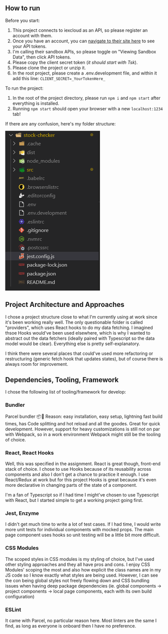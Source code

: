 ## How to run

Before you start:
1. This project connects to iexcloud as an API, so please register an account with them.
2. Once you have an account, you can [navigate to their site here](https://iexcloud.io/console/tokens) to see your API tokens.
3. I'm calling their sandbox APIs, so please toggle on "Viewing Sandbox Data", then click API tokens.
4. Please copy the client secret token (_it should start with Tsk_).
5. Please clone the project or unzip it.
6. In the root project, please create a .env.development file, and within it add this line:
`CLIENT_SECRET=_YourTokenHere_`

To run the project:
1. In the root of the project directory, please run `npm i` and `npm start` after everything is installed.
2. Running `npm start` should open your browser with a new `localhost:1234` tab!

If there are any confusion, here's my folder structure:

![ProjectStructure](folder-structure.PNG)

## Project Architecture and Approaches

I chose a project structure close to what I'm currently using at work since it's been working really well. The only questionable folder is
called "providers", which uses React hooks to do my data fetching. I imagined thsoe Hooks would've been used elsewhere, which is why I wanted
to abstract out the data fetchers (ideally paired with Typescript so the data model would be clear). Everything else is pretty self-explanatory.

I think there were several places that could've used more refactoring or restructuring (generic fetch hook that updates states), but of course
there is always room for improvement.

## Dependencies, Tooling, Framework

I chose the following list of tooling/framework for develop:

### Bundler
Parcel bundler 📦🚀
Reason: easy installation, easy setup, lightning fast build times, has Code splitting and hot reload and all the goodes. Great for quick development. However, support for heavy customizations is still not on par with Webpack, so in a work environment Webpack might still be
the tooling of choice.

### React, React Hooks
Well, this was specified in the assignment. React is great though, front-end stack of choice. I chose to use Hooks because of its
reusability across components and also I don't get a chance to practice it enough. I use React/Redux at work but for this project
Hooks is great because it's even more declarative in changing parts of the state of a component.

I'm a fan of Typescript so if I had time I might've chosen to use Typescript with React, but I started simple to get a working
project going first.

### Jest, Enzyme
I didn't get much time to write a lot of test cases. If I had time, I would write more unit tests for individual components with mocked
props. The main page component uses hooks so unit testing will be a little bit more difficult.

### CSS Modules
The scoped styles in CSS modules is my styling of choice, but I've used other styling approaches and they all have pros and cons.
I enjoy CSS Modules' scoping the most and also how explicit the class names are in my JS code so I know exactly what styles are
being used. However, I can see the con being global styles not freely flowing down and CSS bundling issues when having deep
package dependencies (ie. global components -> project components -> local page components, each with its own build configuration)

### ESLint
It came with Parcel, no particular reason here. Most linters are the same I find, as long as everyone is onboard then I have no
preference.
